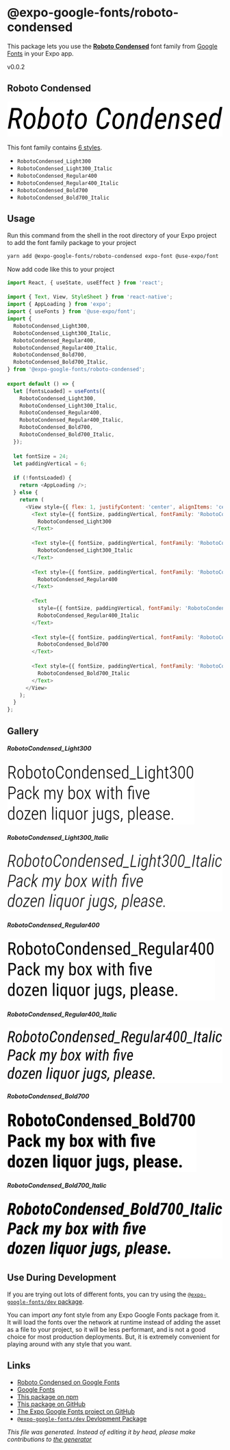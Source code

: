 # @expo-google-fonts/roboto-condensed

This package lets you use the [**Roboto Condensed**](https://fonts.google.com/specimen/Roboto+Condensed) font family from [Google Fonts](https://fonts.google.com/) in your Expo app.

v0.0.2

## Roboto Condensed

![Roboto Condensed](./font-family.png)

This font family contains [6 styles](#gallery).

- `RobotoCondensed_Light300`
- `RobotoCondensed_Light300_Italic`
- `RobotoCondensed_Regular400`
- `RobotoCondensed_Regular400_Italic`
- `RobotoCondensed_Bold700`
- `RobotoCondensed_Bold700_Italic`

## Usage

Run this command from the shell in the root directory of your Expo project to add the font family package to your project
```sh
yarn add @expo-google-fonts/roboto-condensed expo-font @use-expo/font
```

Now add code like this to your project
```js
import React, { useState, useEffect } from 'react';

import { Text, View, StyleSheet } from 'react-native';
import { AppLoading } from 'expo';
import { useFonts } from '@use-expo/font';
import {
  RobotoCondensed_Light300,
  RobotoCondensed_Light300_Italic,
  RobotoCondensed_Regular400,
  RobotoCondensed_Regular400_Italic,
  RobotoCondensed_Bold700,
  RobotoCondensed_Bold700_Italic,
} from '@expo-google-fonts/roboto-condensed';

export default () => {
  let [fontsLoaded] = useFonts({
    RobotoCondensed_Light300,
    RobotoCondensed_Light300_Italic,
    RobotoCondensed_Regular400,
    RobotoCondensed_Regular400_Italic,
    RobotoCondensed_Bold700,
    RobotoCondensed_Bold700_Italic,
  });

  let fontSize = 24;
  let paddingVertical = 6;

  if (!fontsLoaded) {
    return <AppLoading />;
  } else {
    return (
      <View style={{ flex: 1, justifyContent: 'center', alignItems: 'center' }}>
        <Text style={{ fontSize, paddingVertical, fontFamily: 'RobotoCondensed_Light300' }}>
          RobotoCondensed_Light300
        </Text>

        <Text style={{ fontSize, paddingVertical, fontFamily: 'RobotoCondensed_Light300_Italic' }}>
          RobotoCondensed_Light300_Italic
        </Text>

        <Text style={{ fontSize, paddingVertical, fontFamily: 'RobotoCondensed_Regular400' }}>
          RobotoCondensed_Regular400
        </Text>

        <Text
          style={{ fontSize, paddingVertical, fontFamily: 'RobotoCondensed_Regular400_Italic' }}>
          RobotoCondensed_Regular400_Italic
        </Text>

        <Text style={{ fontSize, paddingVertical, fontFamily: 'RobotoCondensed_Bold700' }}>
          RobotoCondensed_Bold700
        </Text>

        <Text style={{ fontSize, paddingVertical, fontFamily: 'RobotoCondensed_Bold700_Italic' }}>
          RobotoCondensed_Bold700_Italic
        </Text>
      </View>
    );
  }
};

```

## Gallery

##### RobotoCondensed_Light300
![RobotoCondensed_Light300](./779b7e4fc31ca5d743e125a1799e9c79dc6ac4ec6e87ca8668ddbe5a157114d7.ttf.png)

##### RobotoCondensed_Light300_Italic
![RobotoCondensed_Light300_Italic](./f3f74b2f03d3c52f24982b0c06b087165cebeeff210f3db18314a3cede24d9c5.ttf.png)

##### RobotoCondensed_Regular400
![RobotoCondensed_Regular400](./a0e62c76df9173512c94484b3994d83d2b4648dadb8ea6104f3656a3b60f25bc.ttf.png)

##### RobotoCondensed_Regular400_Italic
![RobotoCondensed_Regular400_Italic](./271bd0834c4b4fdb5c9c023bbb4067bb29b29e248cd45f845be792f649d30934.ttf.png)

##### RobotoCondensed_Bold700
![RobotoCondensed_Bold700](./75a8116fe33c85a153cc824951286cc88ea5c5278e72f1ad56bf94693e9302e7.ttf.png)

##### RobotoCondensed_Bold700_Italic
![RobotoCondensed_Bold700_Italic](./6aeda8628b19ddf4671e2e3710998ea138a2cd845f54640bb82f89acad0bbaf6.ttf.png)


## Use During Development

If you are trying out lots of different fonts, you can try using the [`@expo-google-fonts/dev` package](https://www.npmjs.com/package/@expo-google-fonts/dev).

You can import *any* font style from any Expo Google Fonts package from it. It will load the fonts
over the network at runtime instead of adding the asset as a file to your project, so it will be 
less performant, and is not a good choice for most production deployments. But, it is extremely convenient
for playing around with any style that you want.

## Links

- [Roboto Condensed on Google Fonts](https://fonts.google.com/specimen/Roboto+Condensed)
- [Google Fonts](https://fonts.google.com/)
- [This package on npm](https://www.npmjs.com/package/@expo-google-fonts/roboto-condensed)
- [This package on GitHub](https://github.com/expo/google-fonts/tree/master/font-packages/roboto-condensed)
- [The Expo Google Fonts project on GitHub](https://github.com/expo/google-fonts)
- [`@expo-google-fonts/dev` Devlopment Package](https://github.com/expo/google-fonts/tree/master/font-packages/dev)


*This file was generated. Instead of editing it by head, please make contributions to [the generator](https://github.com/expo/google-fonts/tree/master/packages/generator)*
